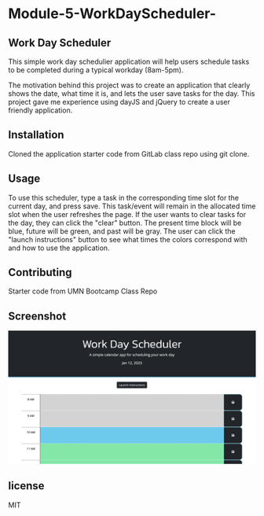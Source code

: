 # Module-5-WorkDayScheduler-

## Work Day Scheduler 

This simple work day schedulier application will help users schedule tasks to be completed during a typical workday (8am-5pm). 

The motivation behind this project was to create an application that clearly shows the date, what time it is, and lets the user save tasks for the day. This project gave me experience using dayJS and jQuery to create a user friendly application. 

## Installation

Cloned the application starter code from GitLab class repo using git clone.

## Usage

To use this scheduler, type a task in the corresponding time slot for the current day, and press save. This task/event will remain in the allocated time slot when the user refreshes the page. If the user wants to clear tasks for the day, they can click the "clear" button. The present time block will be blue, future will be green, and past will be gray. The user can click the "launch instructions" button to see what times the colors correspond with and how to use the application. 

## Contributing

Starter code from UMN Bootcamp Class Repo

## Screenshot 

![Alt text](./assets/images/Screen%20Shot%202023-01-12%20at%2010.06.41%20AM.png?raw=true "Screenshot of Work Day application")

## license 

MIT